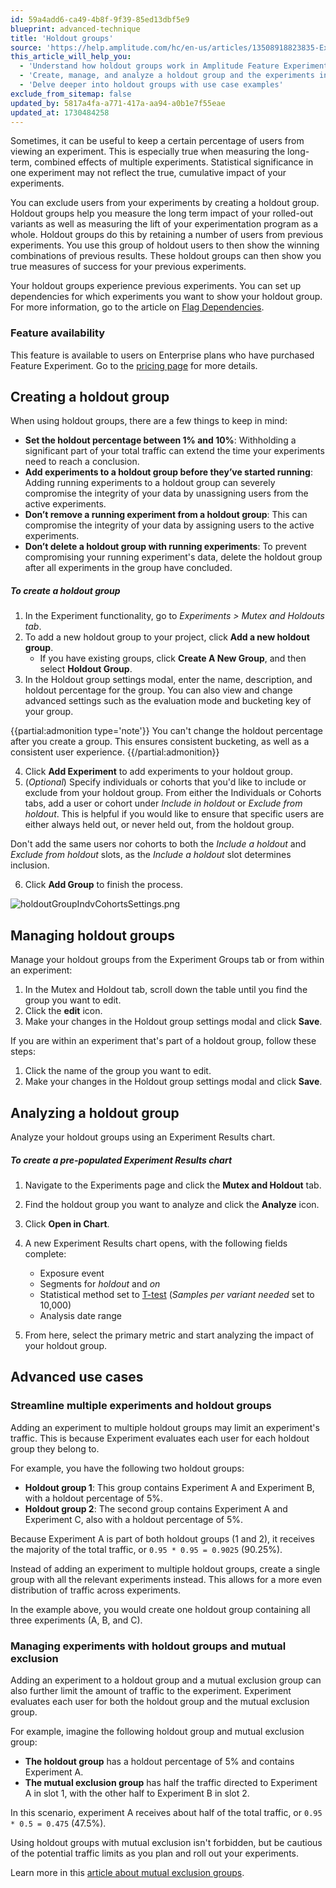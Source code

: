 ```yaml
---
id: 59a4add6-ca49-4b8f-9f39-85ed13dbf5e9
blueprint: advanced-technique
title: 'Holdout groups'
source: 'https://help.amplitude.com/hc/en-us/articles/13508918823835-Exclude-users-from-your-experiments-with-holdout-groups'
this_article_will_help_you:
  - 'Understand how holdout groups work in Amplitude Feature Experiment'
  - 'Create, manage, and analyze a holdout group and the experiments in it'
  - 'Delve deeper into holdout groups with use case examples'
exclude_from_sitemap: false
updated_by: 5817a4fa-a771-417a-aa94-a0b1e7f55eae
updated_at: 1730484258
---
```

Sometimes, it can be useful to keep a certain percentage of users from viewing an experiment. This is especially true when measuring the long-term, combined effects of multiple experiments. Statistical significance in one experiment may not reflect the true, cumulative impact of your experiments.

You can exclude users from your experiments by creating a holdout group. Holdout groups help you measure the long term impact of your rolled-out variants as well as measuring the lift of your experimentation program as a whole. Holdout groups do this by retaining a number of users from previous experiments. You use this group of holdout users to then show the winning combinations of previous results. These holdout groups can then show you true measures of success for your previous experiments. 

Your holdout groups experience previous experiments. You can set up dependencies for which experiments you want to show your holdout group. For more information, go to the article on [Flag Dependencies](/docs/feature-experiment/under-the-hood/flag-dependencies#holdout-groups).

### Feature availability

This feature is available to users on Enterprise plans who have purchased Feature Experiment. Go to the [pricing page](https://amplitude.com/pricing) for more details.

## Creating a holdout group

When using holdout groups, there are a few things to keep in mind:

* **Set the holdout percentage between 1% and 10%**: Withholding a significant part of your total traffic can extend the time your experiments need to reach a conclusion.
* **Add experiments to a holdout group before they’ve started running**: Adding running experiments to a holdout group can severely compromise the integrity of your data by unassigning users from the active experiments.
* **Don’t remove a running experiment from a holdout group**: This can compromise the integrity of your data by assigning users to the active experiments.
* **Don’t delete a holdout group with running experiments**: To prevent compromising your running experiment's data, delete the holdout group after all experiments in the group have concluded.

##### To create a holdout group

1. In the Experiment functionality, go to *Experiments > Mutex and Holdouts tab*. 
2. To add a new holdout group to your project, click **Add a new holdout group**. 
   * If you have existing groups, click **Create A New Group**, and then select **Holdout Group**.
3. In the Holdout group settings modal, enter the name, description, and holdout percentage for the group. You can also view and change advanced settings such as the evaluation mode and bucketing key of your group.

  {{partial:admonition type='note'}}
  You can't change the holdout percentage after you create a group. This ensures consistent bucketing, as well as a consistent user experience.
  {{/partial:admonition}}

4. Click **Add Experiment** to add experiments to your holdout group.
5. (*Optional*) Specify individuals or cohorts that you'd like to include or exclude from your holdout group. From either the Individuals or Cohorts tabs, add a user or cohort under *Include in holdout* or *Exclude from holdout*. This is helpful if you would like to ensure that specific users are either always held out, or never held out, from the holdout group.  
  
Don't add the same users nor cohorts to both the *Include a holdout* and *Exclude from holdout* slots, as the *Include a holdout* slot determines inclusion.

6. Click **Add Group** to finish the process.

![holdoutGroupIndvCohortsSettings.png](/docs/output/img/advanced-techniques/holdoutgroupindvcohortssettings-png.png)

## Managing holdout groups

Manage your holdout groups from the Experiment Groups tab or from within an experiment:

1. In the Mutex and Holdout tab, scroll down the table until you find the group you want to edit.
2. Click the **edit** icon.
3. Make your changes in the Holdout group settings modal and click **Save**.

If you are within an experiment that's part of a holdout group, follow these steps: 

1. Click the name of the group you want to edit.
2. Make your changes in the Holdout group settings modal and click **Save**.

## Analyzing a holdout group

Analyze your holdout groups using an Experiment Results chart.

##### To create a pre-populated Experiment Results chart

1. Navigate to the Experiments page and click the **Mutex and Holdout** tab.
2. Find the holdout group you want to analyze and click the **Analyze** icon.
3. Click **Open in Chart**.
4. A new Experiment Results chart opens, with the following fields complete:

   * Exposure event
   * Segments for *holdout* and *on*
   * Statistical method set to [T-test](/docs/feature-experiment/experiment-theory/analyze-with-t-test) (*Samples per variant needed* set to 10,000)
   * Analysis date range

5. From here, select the primary metric and start analyzing the impact of your holdout group.

## Advanced use cases

### Streamline multiple experiments and holdout groups

Adding an experiment to multiple holdout groups may limit an experiment's traffic. This is because Experiment evaluates each user for each holdout group they belong to.

For example, you have the following two holdout groups:

* **Holdout group 1**: This group contains Experiment A and Experiment B, with a holdout percentage of 5%.
* **Holdout group 2**: The second group contains Experiment A and Experiment C, also with a holdout percentage of 5%.

Because Experiment A is part of both holdout groups (1 and 2), it receives the majority of the total traffic, or `0.95 * 0.95 = 0.9025` (90.25%).

Instead of adding an experiment to multiple holdout groups, create a single group with all the relevant experiments instead. This allows for a more even distribution of traffic across experiments. 

In the example above, you would create one holdout group containing all three experiments (A, B, and C).

### Managing experiments with holdout groups and mutual exclusion

Adding an experiment to a holdout group and a mutual exclusion group can also further limit the amount of traffic to the experiment. Experiment evaluates each user for both the holdout group and the mutual exclusion group.

For example, imagine the following holdout group and mutual exclusion group: 

* **The holdout group** has a holdout percentage of 5% and contains Experiment A.
* **The mutual exclusion group** has half the traffic directed to Experiment A in slot 1, with the other half  to Experiment B in slot 2.

In this scenario, experiment A receives about half of the total traffic, or `0.95 * 0.5 = 0.475` (47.5%).

Using holdout groups with mutual exclusion isn't forbidden, but be cautious of the potential traffic limits as you plan and roll out your experiments.

Learn more in this [article about mutual exclusion groups](/docs/feature-experiment/advanced-techniques/mutually-exclusive-experiments).